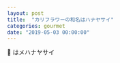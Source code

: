 ```yaml
---
layout: post
title:  "カリフラワーの和名はハナヤサイ"
categories: gourmet
date: "2019-05-03 00:00:00"
---
```


🥦 はメハナヤサイ
